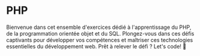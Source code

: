 # PHP


Bienvenue dans cet ensemble d'exercices dédié à l'apprentissage du PHP, de la programmation orientée objet et du SQL. Plongez-vous dans ces défis captivants pour développer vos compétences et maîtriser ces technologies essentielles du développement web. Prêt à relever le défi ? Let's code! 🚀
